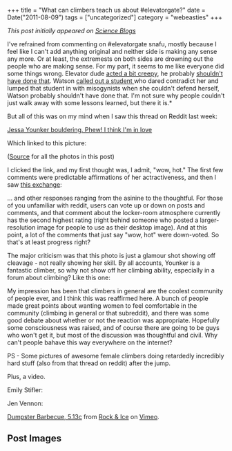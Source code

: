 +++
title = "What can climbers teach us about #elevatorgate?"
date = Date("2011-08-09")
tags = ["uncategorized"]
category = "webeasties"
+++

_This post initially appeared on [Science Blogs](http://scienceblogs.com/webeasties)_

I've refrained from commenting on #elevatorgate snafu, mostly because I feel like I can't add anything original and neither side is making any sense any more. Or at least, the extremests on both sides are drowning out the people who are making sense. For my part, it seems to me like everyone did some things wrong. Elevator dude [acted a bit creepy](http://kazez.blogspot.com/2011/08/feminism-and-atheism.html), he probably [shouldn't have done that](http://scienceblogs.com/erv/2011/07/bad_form_rebecca_watson.php). Watson [called out a student ](http://www.unifreethought.com/2011/06/fursdays-wif-stef-33.html)who dared contradict her and lumped that student in with misogynists when she couldn't defend herself, Watson probably shouldn't have done that. I'm not sure why people couldn't just walk away with some lessons learned, but there it is.*

But all of this was on my mind when I saw this thread on Reddit last week:

[Jessa Younker bouldering. Phew! I think I'm in love](http://www.reddit.com/r/climbing/comments/j7dh7/jessa_younker_bouldering_phew_im_in_love/)

Which linked to this picture:

([Source](http://rockandice.com/photos/category/12-redstone-bouldering) for all the photos in this post)

I clicked the link, and my first thought was, I admit, "wow, hot." The first few comments were predictable affirmations of her actractiveness, and then I saw [this exchange](http://www.reddit.com/r/climbing/comments/j7dh7/jessa_younker_bouldering_phew_im_in_love/c29sulq):
 
... and other responses ranging from the asinine to the thoughtful. For those of you unfamiliar with reddit, users can vote up or down on posts and comments, and that comment about the locker-room atmosphere currently has the second highest rating (right behind someone who posted a larger-resolution image for people to use as their desktop image). And at this point, a lot of the comments that just say "wow, hot" were down-voted. So that's at least progress right?

The major criticism was that this photo is just a glamour shot showing off cleavage - not really showing her skill. By all accounts, Younker is a fantastic climber, so why not show off her climbing ability, especially in a forum about climbing? Like this one:

My impression has been that climbers in general are the coolest community of people ever, and I think this was reaffirmed here. A bunch of people made great points about wanting women to feel comfortable in the community (climbing in general or that subreddit), and there was some good debate about whether or not the reaction was appropriate. Hopefully some consciousness was raised, and of course there are going to be guys who won't get it, but most of the discussion was thoughtful and civil. Why can't people bahave this way everywhere on the internet?

PS - Some pictures of awesome female climbers doing retardedly incredibly hard stuff (also from that thread on reddit) after the jump.

Plus, a video.

Emily Stifler:

Jen Vennon:

[Dumpster Barbecue, 5.13c](http://vimeo.com/26119325) from [Rock & Ice](http://vimeo.com/user3955547) on [Vimeo](http://vimeo.com).

      
  

 ## Post Images


